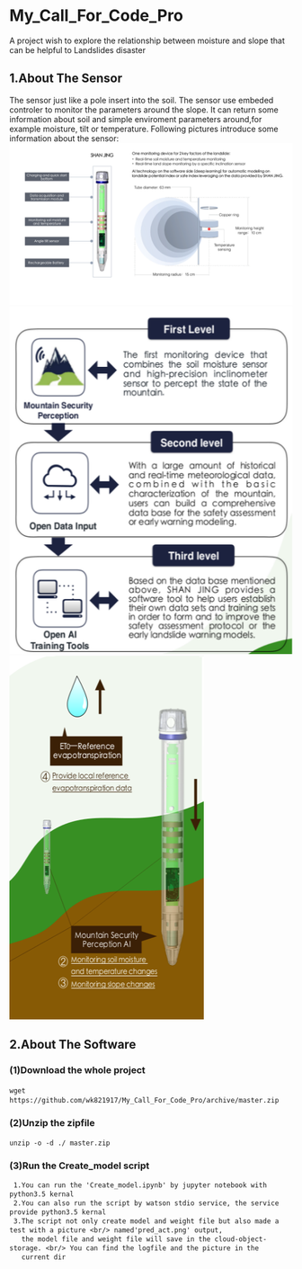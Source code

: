 # My_Call_For_Code_Pro
A project wish to explore the relationship between moisture and slope that can be helpful to Landslides disaster

## 1.About The Sensor
The sensor just like a pole insert into the soil.
The sensor use embeded controler to monitor the parameters around the slope.
It can return some information about soil and simple enviroment parameters around,for example moisture, tilt or temperature.
Following pictures introduce some information about the sensor:
![avatar](Md_pic/E_shanjing1.png)
![avatar](Md_pic/E_shanjing4.png) ![avatar](Md_pic/E_shanjing3.png)

## 2.About The Software 
### (1)Download the whole project
   `wget https://github.com/wk821917/My_Call_For_Code_Pro/archive/master.zip`

### (2)Unzip the zipfile
   `unzip -o -d ./ master.zip`

### (3)Run the Create_model script
     1.You can run the 'Create_model.ipynb' by jupyter notebook with python3.5 kernal 
     2.You can also run the script by watson stdio service, the service provide python3.5 kernal 
     3.The script not only create model and weight file but also made a test with a picture <br/> named'pred_act.png' output,
       the model file and weight file will save in the cloud-object-storage. <br/> You can find the logfile and the picture in the
       current dir
     

